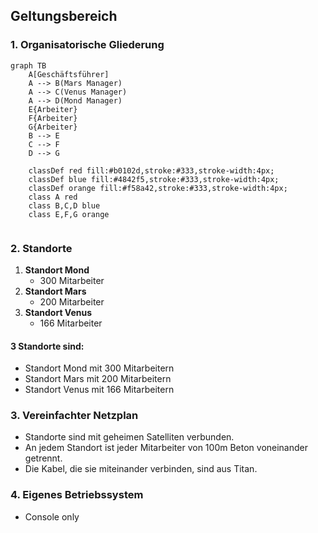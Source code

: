 ## Geltungsbereich

### 1. Organisatorische Gliederung
```mermaid
graph TB
    A[Geschäftsführer]
    A --> B(Mars Manager)
    A --> C(Venus Manager)
    A --> D(Mond Manager)
    E{Arbeiter}
    F{Arbeiter}
    G{Arbeiter}
    B --> E
    C --> F
    D --> G

    classDef red fill:#b0102d,stroke:#333,stroke-width:4px;
    classDef blue fill:#4842f5,stroke:#333,stroke-width:4px;
    classDef orange fill:#f58a42,stroke:#333,stroke-width:4px;
    class A red
    class B,C,D blue
    class E,F,G orange


```
### 2. Standorte

1. **Standort Mond**
   - 300 Mitarbeiter
2. **Standort Mars**
   - 200 Mitarbeiter
3. **Standort Venus**
   - 166 Mitarbeiter

#### 3 Standorte sind:
- Standort Mond mit 300 Mitarbeitern
- Standort Mars mit 200 Mitarbeitern
- Standort Venus mit 166 Mitarbeitern

### 3. Vereinfachter Netzplan

- Standorte sind mit geheimen Satelliten verbunden.
- An jedem Standort ist jeder Mitarbeiter von 100m Beton voneinander getrennt.
- Die Kabel, die sie miteinander verbinden, sind aus Titan.

### 4. Eigenes Betriebssystem

- Console only
